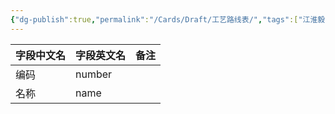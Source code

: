 ```yaml
---
{"dg-publish":true,"permalink":"/Cards/Draft/工艺路线表/","tags":["江淮毅昌/蝶创I-MES/MES"]}
---
```




| **字段中文名** | **字段英文名**   | **备注** |
| --------- | ----------- | ------ |
| 编码        | number      |        |
| 名称        | name        |        |


